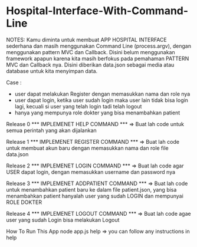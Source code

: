 # Hospital-Interface-With-Command-Line

NOTES: Kamu diminta untuk membuat APP HOSPITAL INTERFACE sederhana dan masih menggunakan Command Line (process.argv), dengan menggunakan pattern MVC dan Callback. Disini belum menggunakan framework apapun karena kita masih berfokus pada pemahaman PATTERN MVC dan Callback nya. Disini diberikan data.json sebagai media atau database untuk kita menyimpan data.

Case : 
- user dapat melakukan Register dengan memasukkan nama dan role nya
- user dapat login, ketika user sudah login maka user lain tidak bisa login lagi, kecuali si user yang telah login tadi telah logout
- hanya yang mempunya role dokter yang bisa menambahkan patient

Release 0 *** IMPLEMENET HELP COMMAND *** => Buat lah code untuk semua perintah yang akan dijalankan

Release 1 *** IMPLEMENET REGISTER COMMAND *** => Buat lah code untuk membuat akun baru dengan memasukkan nama dan role file data.json

Release 2 *** IMPLEMENET LOGIN COMMAND *** => Buat lah code agar USER dapat login, dengan memasukkan username dan password nya

Release 3 *** IMPLEMENET ADDPATIENT COMMAND *** => Buat lah code untuk menambahkan patient baru ke dalam file patient.json, yang bisa menambahkan patient hanyalah user yang sudah LOGIN dan mempunyai ROLE DOKTER

Release 4 *** IMPLEMENET LOGOUT COMMAND *** => Buat lah code agae user yang sudah Login bisa melakukan Logout


How To Run This App
node app.js help => you can follow any instructions in help